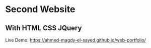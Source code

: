 # Second Website
## With HTML CSS JQuery
Live Demo: https://ahmed-magdy-el-sayed.github.io/web-portfolio/
